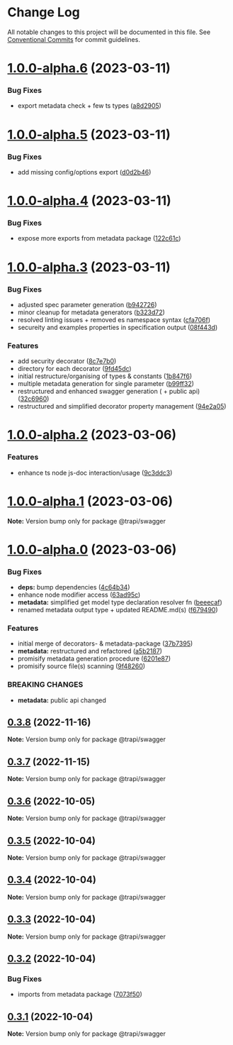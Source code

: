 # Change Log

All notable changes to this project will be documented in this file.
See [Conventional Commits](https://conventionalcommits.org) for commit guidelines.

# [1.0.0-alpha.6](https://github.com/Tada5hi/trapi/compare/@trapi/swagger@1.0.0-alpha.5...@trapi/swagger@1.0.0-alpha.6) (2023-03-11)


### Bug Fixes

* export metadata check + few ts types ([a8d2905](https://github.com/Tada5hi/trapi/commit/a8d2905dc603e135f0ccfff7864dbe168a35a123))





# [1.0.0-alpha.5](https://github.com/Tada5hi/trapi/compare/@trapi/swagger@1.0.0-alpha.4...@trapi/swagger@1.0.0-alpha.5) (2023-03-11)


### Bug Fixes

* add missing config/options export ([d0d2b46](https://github.com/Tada5hi/trapi/commit/d0d2b468c49c58c6451094e815c80db08fc1ffc3))





# [1.0.0-alpha.4](https://github.com/Tada5hi/trapi/compare/@trapi/swagger@1.0.0-alpha.3...@trapi/swagger@1.0.0-alpha.4) (2023-03-11)


### Bug Fixes

* expose more exports from metadata package ([122c61c](https://github.com/Tada5hi/trapi/commit/122c61ce4b6b492a151d1d90ceb4fe53a216d8a3))





# [1.0.0-alpha.3](https://github.com/Tada5hi/trapi/compare/@trapi/swagger@1.0.0-alpha.2...@trapi/swagger@1.0.0-alpha.3) (2023-03-11)


### Bug Fixes

* adjusted spec parameter generation ([b942726](https://github.com/Tada5hi/trapi/commit/b942726794287db793af6aa23fe64e25c2c5ae7e))
* minor cleanup for metadata generators ([b323d72](https://github.com/Tada5hi/trapi/commit/b323d726c02663167c911589225682d4463338e5))
* resolved linting issues + removed es namespace syntax ([cfa706f](https://github.com/Tada5hi/trapi/commit/cfa706fb16bd90890793a5bbcb34799026c68aca))
* secureity and examples properties in specification output ([08f443d](https://github.com/Tada5hi/trapi/commit/08f443d791c51911f865be626fe439420ee3e3d0))


### Features

* add security decorator ([8c7e7b0](https://github.com/Tada5hi/trapi/commit/8c7e7b0f5dbc2c8b9a24cacbf2851fb778fa1a39))
* directory for each decorator ([9fd45dc](https://github.com/Tada5hi/trapi/commit/9fd45dc1efe520f79c8c3a6d4bdd05c86af9895c))
* initial restructure/organising of types & constants ([1b847f6](https://github.com/Tada5hi/trapi/commit/1b847f6f61f8a7231d290c6f84fd523de6c6ea42))
* multiple metadata generation for single parameter ([b99ff32](https://github.com/Tada5hi/trapi/commit/b99ff322f156c3aa717db8b1045af5a34a587a78))
* restructured and enhanced swagger generation ( + public api) ([32c6960](https://github.com/Tada5hi/trapi/commit/32c69603edf8d34875ef145dd07da97b912b712b))
* restructured and simplified decorator property management ([94e2a05](https://github.com/Tada5hi/trapi/commit/94e2a05841dd826a9c48a95fdcbf670dd92cbf8a))





# [1.0.0-alpha.2](https://github.com/Tada5hi/trapi/compare/@trapi/swagger@1.0.0-alpha.1...@trapi/swagger@1.0.0-alpha.2) (2023-03-06)


### Features

* enhance ts node js-doc interaction/usage ([9c3ddc3](https://github.com/Tada5hi/trapi/commit/9c3ddc372b0e73e2ecdc035912dabacc1076541a))





# [1.0.0-alpha.1](https://github.com/Tada5hi/trapi/compare/@trapi/swagger@1.0.0-alpha.0...@trapi/swagger@1.0.0-alpha.1) (2023-03-06)

**Note:** Version bump only for package @trapi/swagger





# [1.0.0-alpha.0](https://github.com/Tada5hi/trapi/compare/@trapi/swagger@0.3.8...@trapi/swagger@1.0.0-alpha.0) (2023-03-06)


### Bug Fixes

* **deps:** bump dependencies ([4c64b34](https://github.com/Tada5hi/trapi/commit/4c64b3476e5aa789a784eff65710b57a2795a330))
* enhance node modifier access ([63ad95c](https://github.com/Tada5hi/trapi/commit/63ad95c8d0870ffabc58aed26c93f588a7220d2b))
* **metadata:** simplified get model type declaration resolver fn ([beeecaf](https://github.com/Tada5hi/trapi/commit/beeecaff828b7c3b0ffc323d66f26ca22ba95926))
* renamed metadata output type + updated README.md(s) ([f679490](https://github.com/Tada5hi/trapi/commit/f6794908e1bf59e7436f770c689764bdb264255a))


### Features

* initial merge of decorators- & metadata-package ([37b7395](https://github.com/Tada5hi/trapi/commit/37b73953be9f8accb551c8a661c507ae2974db11))
* **metadata:** restructured and refactored ([a5b2187](https://github.com/Tada5hi/trapi/commit/a5b2187e8080ca5084afb3d262c0434eeb7e9f42))
* promisify metadata generation procedure ([6201e87](https://github.com/Tada5hi/trapi/commit/6201e875027561dea0b42f53a6a2a1db1d930f24))
* promisify source file(s) scanning ([9f48260](https://github.com/Tada5hi/trapi/commit/9f48260ffd8758731770f4a1c79fc503748627bb))


### BREAKING CHANGES

* **metadata:** public api changed





## [0.3.8](https://github.com/Tada5hi/trapi/compare/@trapi/swagger@0.3.7...@trapi/swagger@0.3.8) (2022-11-16)

**Note:** Version bump only for package @trapi/swagger





## [0.3.7](https://github.com/Tada5hi/trapi/compare/@trapi/swagger@0.3.6...@trapi/swagger@0.3.7) (2022-11-15)

**Note:** Version bump only for package @trapi/swagger





## [0.3.6](https://github.com/Tada5hi/trapi/compare/@trapi/swagger@0.3.5...@trapi/swagger@0.3.6) (2022-10-05)

**Note:** Version bump only for package @trapi/swagger





## [0.3.5](https://github.com/Tada5hi/trapi/compare/@trapi/swagger@0.3.4...@trapi/swagger@0.3.5) (2022-10-04)

**Note:** Version bump only for package @trapi/swagger





## [0.3.4](https://github.com/Tada5hi/trapi/compare/@trapi/swagger@0.3.3...@trapi/swagger@0.3.4) (2022-10-04)

**Note:** Version bump only for package @trapi/swagger





## [0.3.3](https://github.com/Tada5hi/trapi/compare/@trapi/swagger@0.3.2...@trapi/swagger@0.3.3) (2022-10-04)

**Note:** Version bump only for package @trapi/swagger





## [0.3.2](https://github.com/Tada5hi/trapi/compare/@trapi/swagger@0.3.1...@trapi/swagger@0.3.2) (2022-10-04)


### Bug Fixes

* imports from metadata package ([7073f50](https://github.com/Tada5hi/trapi/commit/7073f505ae43d0df8e6f70d485cd159ea76629ca))





## [0.3.1](https://github.com/Tada5hi/trapi/compare/@trapi/swagger@0.3.0...@trapi/swagger@0.3.1) (2022-10-04)

**Note:** Version bump only for package @trapi/swagger
